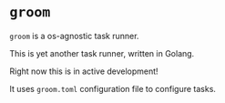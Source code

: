 # `groom`

`groom` is a os-agnostic task runner.

This is yet another task runner, written in Golang.

Right now this is in active development!

It uses `groom.toml` configuration file to configure tasks.

